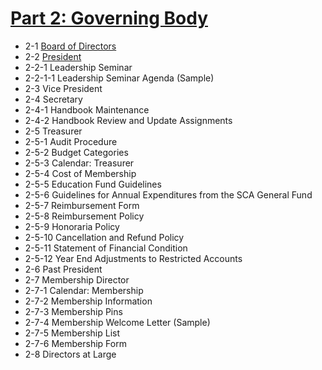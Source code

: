 # [Part 2: Governing Body ](/sca-handbook/02_governing_body/)
- 2-1     [Board of Directors](/sca-handbook/02_governing_body/02-01_board_of_directors.html)
- 2-2     [President](/sca-handbook/02_governing_body/02-02_president.html)
- 2-2-1     Leadership Seminar
- 2-2-1-1     Leadership Seminar Agenda (Sample)
- 2-3     Vice President
- 2-4     Secretary
- 2-4-1     Handbook Maintenance
- 2-4-2     Handbook Review and Update Assignments
- 2-5     Treasurer
- 2-5-1     Audit Procedure
- 2-5-2     Budget Categories
- 2-5-3     Calendar: Treasurer
- 2-5-4     Cost of Membership
- 2-5-5     Education Fund  Guidelines
- 2-5-6     Guidelines for Annual Expenditures from the SCA General Fund
- 2-5-7     Reimbursement Form
- 2-5-8     Reimbursement Policy
- 2-5-9     Honoraria Policy
- 2-5-10   Cancellation and Refund Policy
- 2-5-11   Statement of Financial Condition
- 2-5-12   Year End Adjustments to Restricted Accounts
- 2-6     Past President
- 2-7     Membership Director
- 2-7-1     Calendar: Membership
- 2-7-2     Membership Information
- 2-7-3     Membership Pins
- 2-7-4     Membership Welcome Letter (Sample)
- 2-7-5     Membership List
- 2-7-6     Membership Form
- 2-8     Directors at Large
